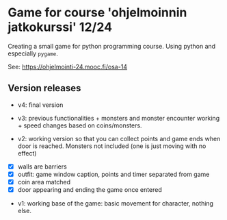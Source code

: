 
# Game for course 'ohjelmoinnin jatkokurssi' 12/24

Creating a small game for python programming course. Using python and especially `pygame`. 

See: <https://ohjelmointi-24.mooc.fi/osa-14>


## Version releases 

* v4: final version
  
* v3: previous functionalities + monsters and monster encounter working + speed changes based on coins/monsters. 

* v2: working version so that you can collect points and game ends when door is reached. Monsters not included (one is just moving with no effect)
+ [x] walls are barriers
+ [x] outfit: game window caption, points and timer separated from game 
+ [x] coin area matched
+ [x] door appearing and ending the game once entered  

* v1: working base of the game: basic movement for character, nothing else. 
